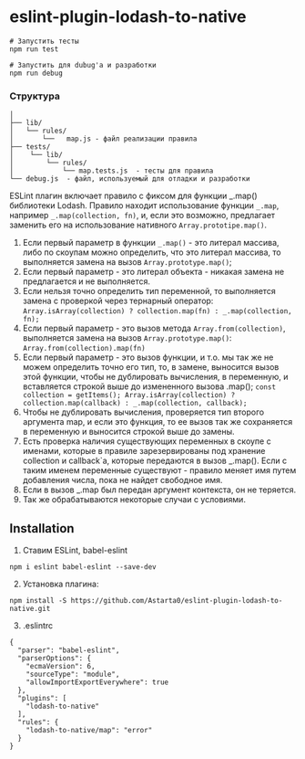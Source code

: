 # eslint-plugin-lodash-to-native

```
# Запустить тесты
npm run test

# Запустить для dubug'a и разработки
npm run debug
```

### Структура
```
│
├── lib/                   
│   └── rules/   
│       └──   map.js - файл реализации правила   
├── tests/
│    └── lib/ 
│        └── rules/ 
│            └── map.tests.js  - тесты для правила
└── debug.js  - файл, используемый для отладки и разработки
```


ESLint плагин включает правило с фиксом для функции _.map() библиотеки Lodash.
Правило находит использование функции `_.map`, например `_.map(collection, fn)`,
и, если это возможно, предлагает заменить его на использование нативного `Array.prototipe.map()`.

1. Если первый параметр в функции `_.map()` - это литерал массива, либо по скоупам можно определить, что это литерал массива,
то выполняется замена на вызов `Array.prototype.map()`;
2. Если первый параметр - это литерал объекта - никакая замена не предлагается и не выполняется.
3. Если нельзя точно определить тип переменной, то выполняется замена с проверкой через тернарный оператор:
`Array.isArray(collection) ? collection.map(fn) : _.map(collection, fn);`
4. Если первый параметр - это вызов метода `Array.from(collection)`, выполняется замена на вызов `Array.prototype.map()`:
`Array.from(collection).map(fn)`
5. Если первый параметр - это вызов функции, и т.о. мы так же не можем определить точно его тип, то,
в замене, выносится вызов этой функции, чтобы не дублировать вычисления, в переменную, и вставляется строкой выше до
измененного вызова .map();
`
const collection = getItems();
Array.isArray(collection) ? collection.map(callback) : _.map(collection, callback);
`
6. Чтобы не дублировать вычисления, проверяется тип второго аргумента map, и если это функция, то ее вызов так же сохраняется в переменную
и выносится строкой выше до замены.
7. Есть проверка наличия существующих переменных в скоупе с именами, которые в правиле зарезервированы под
хранение collection и callback`a, которые передаются в вызов _.map().
Если с таким именем переменные существуют - правило меняет имя путем добавления числа, пока не найдет свободное имя.
8. Если в вызов _.map был передан аргумент контекста, он не теряется.
9. Так же обрабатываются некоторые случаи с условиями.



 


## Installation

1. Ставим ESLint, babel-eslint

```
npm i eslint babel-eslint --save-dev
```

2. Установка плагина:

```
npm install -S https://github.com/Astarta0/eslint-plugin-lodash-to-native.git

```

3. .eslintrc
```
{
  "parser": "babel-eslint",
  "parserOptions": {
    "ecmaVersion": 6,
    "sourceType": "module",
    "allowImportExportEverywhere": true
  },
  "plugins": [
    "lodash-to-native"
  ],
  "rules": {
    "lodash-to-native/map": "error"
  }
}
```






